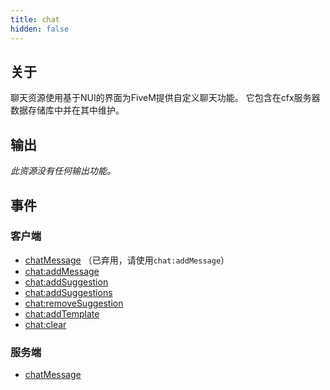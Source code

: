 ```yaml
---
title: chat
hidden: false
---
```



## 关于
聊天资源使用基于NUI的界面为FiveM提供自定义聊天功能。
它包含在cfx服务器数据存储库中并在其中维护。

## 输出
_此资源没有任何输出功能。_

## 事件

### 客户端
- [chatMessage](./events/chatMessage) （已弃用，请使用`chat:addMessage`）
- [chat:addMessage](./events/chat-addMessage)
- [chat:addSuggestion](./events/chat-addSuggestion)
- [chat:addSuggestions](./events/chat-addSuggestions)
- [chat:removeSuggestion](./events/chat-removeSuggestion)
- [chat:addTemplate](./events/chat-addTemplate)
- [chat:clear](./events/chat-clear)

### 服务端
- [chatMessage](./events/chatMessage)
